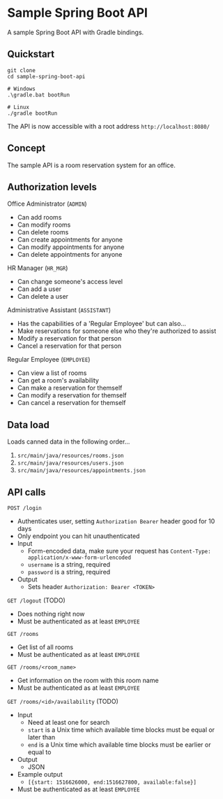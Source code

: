 
# Sample Spring Boot API

A sample Spring Boot API with Gradle bindings.

## Quickstart

```
git clone 
cd sample-spring-boot-api

# Windows
.\gradle.bat bootRun

# Linux
./gradle bootRun
```

The API is now accessible with a root address `http://localhost:8080/`

## Concept

The sample API is a room reservation system for an office.

## Authorization levels

Office Administrator (`ADMIN`)
- Can add rooms
- Can modify rooms
- Can delete rooms
- Can create appointments for anyone
- Can modify appointments for anyone
- Can delete appointments for anyone

HR Manager (`HR_MGR`)
- Can change someone's access level
- Can add a user
- Can delete a user

Administrative Assistant (`ASSISTANT`)
- Has the capabilities of a 'Regular Employee' but can also...
- Make reservations for someone else who they're authorized to assist
- Modify a reservation for that person
- Cancel a reservation for that person

Regular Employee (`EMPLOYEE`)
- Can view a list of rooms
- Can get a room's availability
- Can make a reservation for themself
- Can modify a reservation for themself
- Can cancel a reservation for themself

## Data load

Loads canned data in the following order...

1. `src/main/java/resources/rooms.json`
2. `src/main/java/resources/users.json`
3. `src/main/java/resources/appointments.json`

## API calls

`POST /login`
- Authenticates user, setting `Authorization Bearer` header good for 10 days
- Only endpoint you can hit unauthenticated
- Input
    - Form-encoded data, make sure your request has `Content-Type: application/x-www-form-urlencoded`
    - `username` is a string, required
    - `password` is a string, required
- Output
    - Sets header `Authorization: Bearer <TOKEN>`

`GET /logout` (TODO)
- Does nothing right now
- Must be authenticated as at least `EMPLOYEE`

`GET /rooms`
- Get list of all rooms
- Must be authenticated as at least `EMPLOYEE`

`GET /rooms/<room_name>`
- Get information on the room with this room name
- Must be authenticated as at least `EMPLOYEE`

`GET /rooms/<id>/availability` (TODO)
- Input
    - Need at least one for search
    - `start` is a Unix time which available time blocks must be equal or later than
    - `end` is a Unix time which available time blocks must be earlier or equal to
- Output
    - JSON
- Example output
    - `[{start: 1516626000, end:1516627800, available:false}]`
- Must be authenticated as at least `EMPLOYEE`

